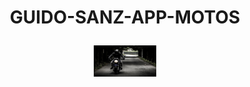 <h1 align="center">
  <p align="center">GUIDO-SANZ-APP-MOTOS</p>
  <img src="https://github.com/guido-sanz/guido-sanz-parcial1/blob/main/img/triumph.jpg" width="100" height="50" alt="Moto">
</h1>

